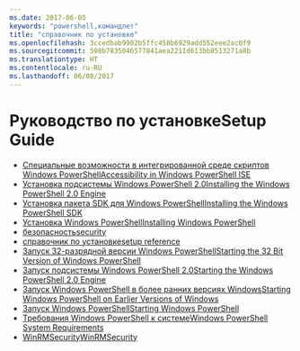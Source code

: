 ```yaml
---
ms.date: 2017-06-05
keywords: "powershell,командлет"
title: "справочник по установке"
ms.openlocfilehash: 3ccedbab9902b5ffc458b6929add552eee2ac0f9
ms.sourcegitcommit: 598b7835046577841aea2211d613bb8513271a8b
ms.translationtype: HT
ms.contentlocale: ru-RU
ms.lasthandoff: 06/08/2017
---
```

#  <a name="setup-guide"></a><span data-ttu-id="3dbe0-103">Руководство по установке</span><span class="sxs-lookup"><span data-stu-id="3dbe0-103">Setup Guide</span></span>

-  [<span data-ttu-id="3dbe0-104">Специальные возможности в интегрированной среде скриптов Windows PowerShell</span><span class="sxs-lookup"><span data-stu-id="3dbe0-104">Accessibility in Windows PowerShell ISE</span></span>](Accessibility-in-Windows-PowerShell-ISE.md)
-  [<span data-ttu-id="3dbe0-105">Установка подсистемы Windows PowerShell 2.0</span><span class="sxs-lookup"><span data-stu-id="3dbe0-105">Installing the Windows PowerShell 2.0 Engine</span></span>](Installing-the-Windows-PowerShell-2.0-Engine.md)
-  [<span data-ttu-id="3dbe0-106">Установка пакета SDK для Windows PowerShell</span><span class="sxs-lookup"><span data-stu-id="3dbe0-106">Installing the Windows PowerShell SDK</span></span>](Installing-the-Windows-PowerShell-SDK.md)
-  [<span data-ttu-id="3dbe0-107">Установка Windows PowerShell</span><span class="sxs-lookup"><span data-stu-id="3dbe0-107">Installing Windows PowerShell</span></span>](Installing-Windows-PowerShell.md)
-  [<span data-ttu-id="3dbe0-108">безопасность</span><span class="sxs-lookup"><span data-stu-id="3dbe0-108">security</span></span>](security.md)
-  [<span data-ttu-id="3dbe0-109">справочник по установке</span><span class="sxs-lookup"><span data-stu-id="3dbe0-109">setup reference</span></span>](setup-reference.md)
-  [<span data-ttu-id="3dbe0-110">Запуск 32-разрядной версии Windows PowerShell</span><span class="sxs-lookup"><span data-stu-id="3dbe0-110">Starting the 32 Bit Version of Windows PowerShell</span></span>](Starting-the-32-Bit-Version-of-Windows-PowerShell.md)
-  [<span data-ttu-id="3dbe0-111">Запуск подсистемы Windows PowerShell 2.0</span><span class="sxs-lookup"><span data-stu-id="3dbe0-111">Starting the Windows PowerShell 2.0 Engine</span></span>](Starting-the-Windows-PowerShell-2.0-Engine.md)
-  [<span data-ttu-id="3dbe0-112">Запуск Windows PowerShell в более ранних версиях Windows</span><span class="sxs-lookup"><span data-stu-id="3dbe0-112">Starting Windows PowerShell on Earlier Versions of Windows</span></span>](Starting-Windows-PowerShell-on-Earlier-Versions-of-Windows.md)
-  [<span data-ttu-id="3dbe0-113">Запуск Windows PowerShell</span><span class="sxs-lookup"><span data-stu-id="3dbe0-113">Starting Windows PowerShell</span></span>](Starting-Windows-PowerShell.md)
-  [<span data-ttu-id="3dbe0-114">Требования Windows PowerShell к системе</span><span class="sxs-lookup"><span data-stu-id="3dbe0-114">Windows PowerShell System Requirements</span></span>](Windows-PowerShell-System-Requirements.md)
-  [<span data-ttu-id="3dbe0-115">WinRMSecurity</span><span class="sxs-lookup"><span data-stu-id="3dbe0-115">WinRMSecurity</span></span>](WinRMSecurity.md)


